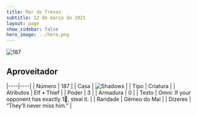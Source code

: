 ```yaml
---
title: Mar de Trevas
subtitle: 12 de março de 2021
layout: page
show_sidebar: false
hero_image: ../hero.png
---
```


![187](https://cdn.keyforgegame.com/media/card_front/pt/496_187_P26F9F3W2GC4_pt.png)

## Aproveitador

|----|----|
| Número | 187 |
| Casa | ![Shadows](https://archonarcana.com/images/thumb/e/ee/Shadows.png/22px-Shadows.png "Sombras") |
| Tipo | Criatura |
| Atributos | Elf • Thief |
| Poder | 3 |
| Armadura | 0 |
| Texto | Omni: If your opponent has exactly 1, steal it. |
| Raridade | Gêmeo do Mal |
| Dizeres | “They’ll never miss him.” |
